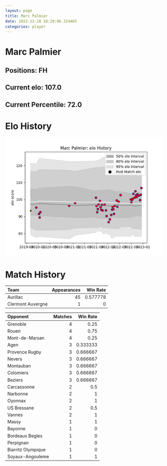 ```yaml
---  
layout: page  
title: Marc Palmier  
date: 2022-12-18 16:29:06.324465  
categories: player  
---
```

# Marc Palmier

## Positions: FH

## Current elo: 107.0

## Current Percentile: 72.0

# Elo History


![elo history](history_MarcPalmier.png)
# Match History


| Team              |   Appearances |   Win Rate |
|:------------------|--------------:|-----------:|
| Aurillac          |            45 |   0.577778 |
| Clermont Auvergne |             1 |   0        |

| Opponent           |   Matches |   Win Rate |
|:-------------------|----------:|-----------:|
| Grenoble           |         4 |   0.25     |
| Rouen              |         4 |   0.75     |
| Mont-de-Marsan     |         4 |   0.25     |
| Agen               |         3 |   0.333333 |
| Provence Rugby     |         3 |   0.666667 |
| Nevers             |         3 |   0.666667 |
| Montauban          |         3 |   0.666667 |
| Colomiers          |         3 |   0.666667 |
| Beziers            |         3 |   0.666667 |
| Carcassonne        |         2 |   0.5      |
| Narbonne           |         2 |   1        |
| Oyonnax            |         2 |   1        |
| US Bressane        |         2 |   0.5      |
| Vannes             |         2 |   1        |
| Massy              |         1 |   1        |
| Bayonne            |         1 |   0        |
| Bordeaux Begles    |         1 |   0        |
| Perpignan          |         1 |   0        |
| Biarritz Olympique |         1 |   0        |
| Soyaux-Angouleme   |         1 |   1        |